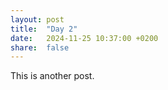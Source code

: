 ```yaml
---
layout: post
title:  "Day 2"
date:   2024-11-25 10:37:00 +0200
share:  false
---
```


This is another post.